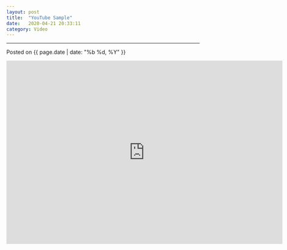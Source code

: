 ```yaml
---
layout: post
title:  "YouTube Sample"
date:   2020-04-21 20:33:11
category: Video
---
```

---

<p class="meta">Posted on <span class="postdate">{{ page.date | date: "%b %d, %Y" }}</span></p>

<iframe class="madtinker_main" width="720" height="480" src="https://www.youtube.com/embed/y78W8e_zeTg" align="center" frameborder="0" allow="accelerometer; autoplay; encrypted-media; gyroscope; picture-in-picture" allowfullscreen></iframe>

